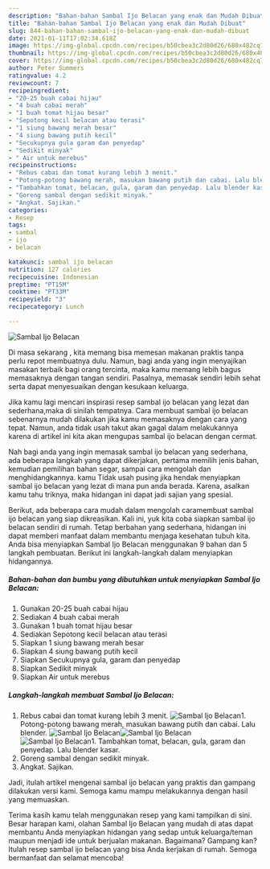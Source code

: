 ```yaml
---
description: "Bahan-bahan Sambal Ijo Belacan yang enak dan Mudah Dibuat"
title: "Bahan-bahan Sambal Ijo Belacan yang enak dan Mudah Dibuat"
slug: 844-bahan-bahan-sambal-ijo-belacan-yang-enak-dan-mudah-dibuat
date: 2021-01-11T17:02:34.618Z
image: https://img-global.cpcdn.com/recipes/b50cbea3c2d80d26/680x482cq70/sambal-ijo-belacan-foto-resep-utama.jpg
thumbnail: https://img-global.cpcdn.com/recipes/b50cbea3c2d80d26/680x482cq70/sambal-ijo-belacan-foto-resep-utama.jpg
cover: https://img-global.cpcdn.com/recipes/b50cbea3c2d80d26/680x482cq70/sambal-ijo-belacan-foto-resep-utama.jpg
author: Peter Summers
ratingvalue: 4.2
reviewcount: 7
recipeingredient:
- "20-25 buah cabai hijau"
- "4 buah cabai merah"
- "1 buah tomat hijau besar"
- "Sepotong kecil belacan atau terasi"
- "1 siung bawang merah besar"
- "4 siung bawang putih kecil"
- "Secukupnya gula garam dan penyedap"
- "Sedikit minyak"
- " Air untuk merebus"
recipeinstructions:
- "Rebus cabai dan tomat kurang lebih 3 menit."
- "Potong-potong bawang merah, masukan bawang putih dan cabai. Lalu blender."
- "Tambahkan tomat, belacan, gula, garam dan penyedap. Lalu blender kasar."
- "Goreng sambal dengan sedikit minyak."
- "Angkat. Sajikan."
categories:
- Resep
tags:
- sambal
- ijo
- belacan

katakunci: sambal ijo belacan 
nutrition: 127 calories
recipecuisine: Indonesian
preptime: "PT15M"
cooktime: "PT33M"
recipeyield: "3"
recipecategory: Lunch

---
```



![Sambal Ijo Belacan](https://img-global.cpcdn.com/recipes/b50cbea3c2d80d26/680x482cq70/sambal-ijo-belacan-foto-resep-utama.jpg)

Di masa  sekarang , kita memang bisa memesan makanan praktis tanpa perlu repot membuatnya dulu. Namun, bagi anda yang ingin menyajikan masakan terbaik bagi orang tercinta, maka kamu memang lebih bagus memasaknya dengan tangan sendiri. Pasalnya, memasak sendiri lebih sehat serta dapat menyesuaikan dengan kesukaan keluarga.

Jika kamu lagi mencari inspirasi resep sambal ijo belacan yang lezat dan sederhana,maka di sinilah tempatnya. Cara membuat sambal ijo belacan  sebenarnya mudah dilakukan jika kamu memasaknya dengan cara yang tepat. Namun, anda tidak usah takut akan gagal dalam melakukannya 
karena di artikel ini kita akan mengupas sambal ijo belacan dengan cermat.  



Nah bagi anda yang ingin memasak sambal ijo belacan yang sederhana, ada beberapa langkah yang dapat dikerjakan, pertama memilih jenis bahan, kemudian pemilihan bahan segar, sampai cara mengolah dan menghidangkannya. kamu Tidak usah pusing jika hendak menyiapkan sambal ijo belacan yang lezat di mana pun anda berada. Karena, asalkan kamu  tahu triknya, maka hidangan ini dapat jadi sajian yang spesial.

Berikut, ada beberapa cara mudah dalam mengolah caramembuat sambal ijo belacan yang siap dikreasikan. Kali ini, yuk kita coba siapkan sambal ijo belacan sendiri di rumah. Tetap berbahan yang sederhana, hidangan ini dapat memberi manfaat dalam membantu menjaga kesehatan tubuh kita. Anda bisa menyiapkan Sambal Ijo Belacan menggunakan 9 bahan dan 5 langkah pembuatan. Berikut ini langkah-langkah dalam menyiapkan hidangannya.

<!--inarticleads1-->

##### Bahan-bahan dan bumbu yang dibutuhkan untuk menyiapkan Sambal Ijo Belacan:

1. Gunakan 20-25 buah cabai hijau
1. Sediakan 4 buah cabai merah
1. Gunakan 1 buah tomat hijau besar
1. Sediakan Sepotong kecil belacan atau terasi
1. Siapkan 1 siung bawang merah besar
1. Siapkan 4 siung bawang putih kecil
1. Siapkan Secukupnya gula, garam dan penyedap
1. Siapkan Sedikit minyak
1. Siapkan  Air untuk merebus




<!--inarticleads2-->

##### Langkah-langkah membuat Sambal Ijo Belacan:

1. Rebus cabai dan tomat kurang lebih 3 menit.
<img src="https://img-global.cpcdn.com/steps/fe14055efac26ea4/160x128cq70/sambal-ijo-belacan-langkah-memasak-1-foto.jpg" alt="Sambal Ijo Belacan">1. Potong-potong bawang merah, masukan bawang putih dan cabai. Lalu blender.
<img src="https://img-global.cpcdn.com/steps/9860e0bcfce15767/160x128cq70/sambal-ijo-belacan-langkah-memasak-2-foto.jpg" alt="Sambal Ijo Belacan"><img src="https://img-global.cpcdn.com/steps/8e33e946f0130704/160x128cq70/sambal-ijo-belacan-langkah-memasak-2-foto.jpg" alt="Sambal Ijo Belacan"><img src="https://img-global.cpcdn.com/steps/a0f1cfa35085d879/160x128cq70/sambal-ijo-belacan-langkah-memasak-2-foto.jpg" alt="Sambal Ijo Belacan">1. Tambahkan tomat, belacan, gula, garam dan penyedap. Lalu blender kasar.
1. Goreng sambal dengan sedikit minyak.
1. Angkat. Sajikan.




Jadi, itulah artikel mengenai  sambal ijo belacan  yang praktis dan gampang dilakukan versi kami. Semoga kamu mampu melakukannya dengan hasil yang memuaskan. 

Terima kasih kamu telah menggunakan resep yang kami tampilkan di sini. Besar harapan kami, olahan  Sambal Ijo Belacan yang mudah di atas dapat membantu Anda menyiapkan hidangan yang sedap untuk keluarga/teman maupun menjadi ide untuk berjualan makanan. Bagaimana? Gampang kan? Itulah resep sambal ijo belacan yang bisa Anda kerjakan di rumah. Semoga bermanfaat dan selamat mencoba!

